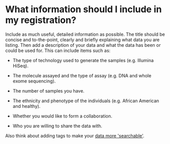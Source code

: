 # What information should I include in my registration?

Include as much useful, detailed information as possible. The title should be concise and to-the-point, clearly and briefly explaining what data you are listing. Then add a description of your data and what the data has been or could be used for. This can include items such as:

* The type of technology used to generate the samples (e.g. Illumina HiSeq).

* The molecule assayed and the type of assay (e.g. DNA and whole exome sequencing).

* The number of samples you have.

* The ethnicity and phenotype of the individuals (e.g. African American and healthy).

* Whether you would like to form a collaboration.

* Who you are willing to share the data with.

Also think about adding tags to make your [data more 'searchable'](/help/other?help=good-tag).
